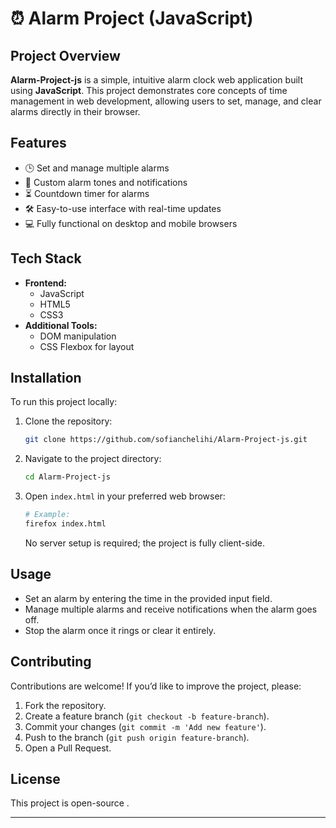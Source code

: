# ⏰ Alarm Project (JavaScript)



## Project Overview

**Alarm-Project-js** is a simple, intuitive alarm clock web application built using **JavaScript**. This project demonstrates core concepts of time management in web development, allowing users to set, manage, and clear alarms directly in their browser.

## Features

- 🕒 Set and manage multiple alarms
- 🔔 Custom alarm tones and notifications
- ⏳ Countdown timer for alarms
- 🛠 Easy-to-use interface with real-time updates
- 💻 Fully functional on desktop and mobile browsers

## Tech Stack

- **Frontend:**
  - JavaScript
  - HTML5
  - CSS3
- **Additional Tools:**
  - DOM manipulation
  - CSS Flexbox for layout

## Installation

To run this project locally:

1. Clone the repository:

    ```bash
    git clone https://github.com/sofianchelihi/Alarm-Project-js.git
    ```

2. Navigate to the project directory:

    ```bash
    cd Alarm-Project-js
    ```

3. Open `index.html` in your preferred web browser:

    ```bash
    # Example:
    firefox index.html
    ```

    No server setup is required; the project is fully client-side.

## Usage

- Set an alarm by entering the time in the provided input field.
- Manage multiple alarms and receive notifications when the alarm goes off.
- Stop the alarm once it rings or clear it entirely.

## Contributing

Contributions are welcome! If you’d like to improve the project, please:

1. Fork the repository.
2. Create a feature branch (`git checkout -b feature-branch`).
3. Commit your changes (`git commit -m 'Add new feature'`).
4. Push to the branch (`git push origin feature-branch`).
5. Open a Pull Request.

## License

This project is open-source .

---

